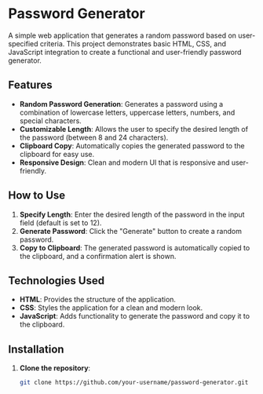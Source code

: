 # Password Generator

A simple web application that generates a random password based on user-specified criteria. This project demonstrates basic HTML, CSS, and JavaScript integration to create a functional and user-friendly password generator.

## Features

- **Random Password Generation**: Generates a password using a combination of lowercase letters, uppercase letters, numbers, and special characters.
- **Customizable Length**: Allows the user to specify the desired length of the password (between 8 and 24 characters).
- **Clipboard Copy**: Automatically copies the generated password to the clipboard for easy use.
- **Responsive Design**: Clean and modern UI that is responsive and user-friendly.

## How to Use

1. **Specify Length**: Enter the desired length of the password in the input field (default is set to 12).
2. **Generate Password**: Click the "Generate" button to create a random password.
3. **Copy to Clipboard**: The generated password is automatically copied to the clipboard, and a confirmation alert is shown.

## Technologies Used

- **HTML**: Provides the structure of the application.
- **CSS**: Styles the application for a clean and modern look.
- **JavaScript**: Adds functionality to generate the password and copy it to the clipboard.

## Installation

1. **Clone the repository**:
   ```bash
   git clone https://github.com/your-username/password-generator.git
